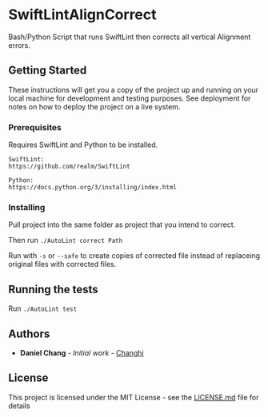 # SwiftLintAlignCorrect

Bash/Python Script that runs SwiftLint then corrects all vertical Alignment errors.

## Getting Started

These instructions will get you a copy of the project up and running on your local machine for development and testing purposes. See deployment for notes on how to deploy the project on a live system.

### Prerequisites

Requires SwiftLint and Python to be installed.

```
SwiftLint:
https://github.com/realm/SwiftLint

Python:
https://docs.python.org/3/installing/index.html
```

### Installing

Pull project into the same folder as project that you intend to correct.

Then run  ```./AutoLint correct Path```

Run with ```-s```  or  ```--safe```  to create copies of corrected file instead of replaceing original
files with corrected files.

## Running the tests

Run ```./AutoLint test```

## Authors

* **Daniel Chang** - *Initial work* - [Changhi](https://github.com/Changhi)

## License

This project is licensed under the MIT License - see the [LICENSE.md](LICENSE.md) file for details

